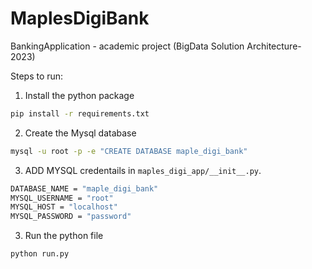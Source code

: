 # MaplesDigiBank
BankingApplication - academic project (BigData Solution Architecture-2023)


Steps to run:

1. Install the python package
 ```bash
 pip install -r requirements.txt
 ```

2. Create the Mysql database
```bash
mysql -u root -p -e "CREATE DATABASE maple_digi_bank"
```

3. ADD MYSQL credentails in `maples_digi_app/__init__.py`.
```bash
DATABASE_NAME = "maple_digi_bank"
MYSQL_USERNAME = "root"
MYSQL_HOST = "localhost"
MYSQL_PASSWORD = "password"
```

3. Run the python file
```bash
python run.py
```